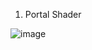 1. Portal Shader

![image](https://github.com/user-attachments/assets/1783d096-ad61-4633-a417-6ccadf41c92b)

